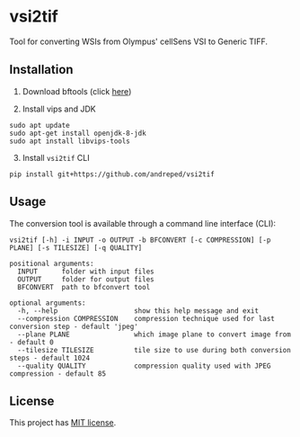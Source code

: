 # vsi2tif

Tool for converting WSIs from Olympus' cellSens VSI to Generic TIFF.

## Installation

1. Download bftools (click [here](http://downloads.openmicroscopy.org/latest/bio-formats5.6/artifacts/bftools.zip))

2. Install vips and JDK
```
sudo apt update
sudo apt-get install openjdk-8-jdk
sudo apt install libvips-tools
```

3. Install `vsi2tif` CLI
```
pip install git+https://github.com/andreped/vsi2tif
```

## Usage

The conversion tool is available through a command line interface (CLI):

```
vsi2tif [-h] -i INPUT -o OUTPUT -b BFCONVERT [-c COMPRESSION] [-p PLANE] [-s TILESIZE] [-q QUALITY]

positional arguments:
  INPUT      folder with input files
  OUTPUT     folder for output files
  BFCONVERT  path to bfconvert tool

optional arguments:
  -h, --help                   show this help message and exit
  --compression COMPRESSION    compression technique used for last conversion step - default 'jpeg'
  --plane PLANE                which image plane to convert image from - default 0
  --tilesize TILESIZE          tile size to use during both conversion steps - default 1024
  --quality QUALITY            compression quality used with JPEG compression - default 85
```

## License

This project has [MIT license](https://github.com/andreped/vsi2tif/blob/main/LICENSE).
